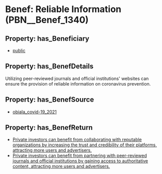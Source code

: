 # Benef: __Reliable Information__ (PBN__Benef_1340)

## Property: has_Beneficiary

* [public](../Stakeholder/PBN__Stakeholder_52)

## Property: has_BenefDetails

Utilizing peer-reviewed journals and official institutions' websites can ensure the provision of reliable information on coronavirus prevention.

## Property: has_BenefSource

* [obiala_covid-19_2021](../Article/PBN__Article_283)

## Property: has_BenefReturn

* [Private investors can benefit from collaborating with reputable organizations by increasing the trust and credibility of their platforms, attracting more users and advertisers.](../BenefReturn/PBN__BenefReturn_1507)
* [Private investors can benefit from partnering with peer-reviewed journals and official institutions by gaining access to authoritative content, attracting more users and advertisers.](../BenefReturn/PBN__BenefReturn_1508)


